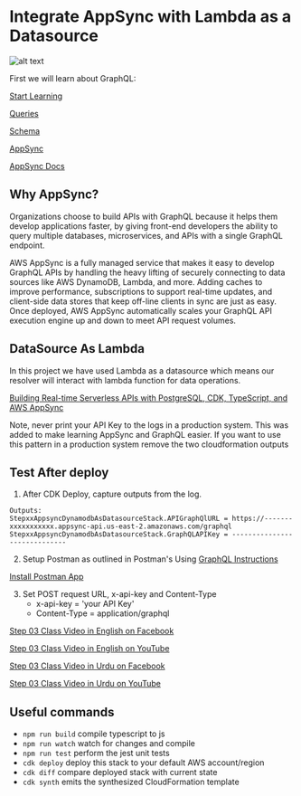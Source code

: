 # Integrate AppSync with Lambda as a Datasource

![alt text](https://github.com/panacloud-modern-global-apps/full-stack-serverless-cdk/blob/main/step03_appsync_lambda_as_datasource/img/img1.png)

First we will learn about GraphQL:

[Start Learning](https://graphql.org/learn/)

[Queries](https://graphql.org/learn/queries/)

[Schema](https://graphql.org/learn/schema/)

[AppSync](https://aws.amazon.com/appsync/)

[AppSync Docs](https://docs.aws.amazon.com/appsync/latest/devguide/welcome.html)

## Why AppSync?
Organizations choose to build APIs with GraphQL because it helps them develop applications faster, by giving front-end developers the ability to query multiple databases, microservices, and APIs with a single GraphQL endpoint.

AWS AppSync is a fully managed service that makes it easy to develop GraphQL APIs by handling the heavy lifting of securely connecting to data sources like AWS DynamoDB, Lambda, and more. Adding caches to improve performance, subscriptions to support real-time updates, and client-side data stores that keep off-line clients in sync are just as easy. Once deployed, AWS AppSync automatically scales your GraphQL API execution engine up and down to meet API request volumes.

## DataSource As Lambda
In this project we have used Lambda as a datasource which means our resolver will interact with lambda function for data operations.


[Building Real-time Serverless APIs with PostgreSQL, CDK, TypeScript, and AWS AppSync](https://aws.amazon.com/blogs/mobile/building-real-time-serverless-apis-with-postgres-cdk-typescript-and-aws-appsync/)


Note, never print your API Key to the logs in a production system. This was added to make learning AppSync and GraphQL easier. If you want to use this pattern in a production system remove the two cloudformation outputs

## Test After deploy
1. After CDK Deploy, capture outputs from the log.
```
Outputs:
StepxxAppsyncDynamodbAsDatasourceStack.APIGraphQlURL = https://-------xxxxxxxxxxx.appsync-api.us-east-2.amazonaws.com/graphql
StepxxAppsyncDynamodbAsDatasourceStack.GraphQLAPIKey = -----------------------------
```

2. Setup Postman as outlined in Postman's Using [GraphQL Instructions](https://learning.postman.com/docs/sending-requests/supported-api-frameworks/graphql/)

[Install Postman App](https://www.postman.com/downloads/)

3. Set POST request URL, x-api-key and Content-Type
    - x-api-key = 'your API Key'
    - Content-Type = application/graphql

[Step 03 Class Video in English on Facebook](https://www.facebook.com/zeeshanhanif/videos/10225249824337528)

[Step 03 Class Video in English on YouTube](https://www.youtube.com/watch?v=iJj32I9A_Nc)

[Step 03 Class Video in Urdu on Facebook](https://www.facebook.com/zeeshanhanif/videos/10225258717359848)

[Step 03 Class Video in Urdu on YouTube](https://www.youtube.com/watch?v=mzl8tQzygOA)



## Useful commands

 * `npm run build`   compile typescript to js
 * `npm run watch`   watch for changes and compile
 * `npm run test`    perform the jest unit tests
 * `cdk deploy`      deploy this stack to your default AWS account/region
 * `cdk diff`        compare deployed stack with current state
 * `cdk synth`       emits the synthesized CloudFormation template
